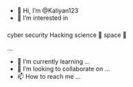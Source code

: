 - 👋 Hi, I’m @Kaliyan123
- 👀 I’m interested in <h5>

cyber security Hacking science 🧪 space 🚀

 ...
- 🌱 I’m currently learning ...
- 💞️ I’m looking to collaborate on ...
- 📫 How to reach me ...

<!---
Kaliyan123/Kaliyan123 is a ✨ special ✨ repository because its `README.md` (this file) appears on your GitHub profile.
You can click the Preview link to take a look at your changes.
--->
